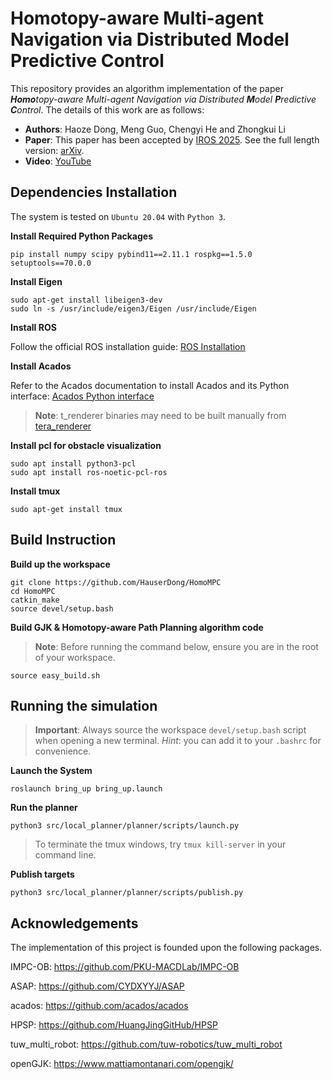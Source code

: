 # Homotopy-aware Multi-agent Navigation via Distributed Model Predictive Control

This repository provides an algorithm implementation of the paper ***Homo**topy-aware Multi-agent Navigation via Distributed **M**odel **P**redictive **C**ontrol*. 
The details of this work are as follows:
* **Authors**: Haoze Dong, Meng Guo, Chengyi He and Zhongkui Li
* **Paper**: This paper has been accepted by [IROS 2025](https://www.iros25.org). See the full length version: [arXiv](https://arxiv.org/abs/2507.19860).
* **Video**: [YouTube](https://youtu.be/9HCiO9QTpgw)

## Dependencies Installation

The system is tested on `Ubuntu 20.04` with `Python 3`.

**Install Required Python Packages**

```
pip install numpy scipy pybind11==2.11.1 rospkg==1.5.0 setuptools==70.0.0
```

**Install Eigen**
```
sudo apt-get install libeigen3-dev
sudo ln -s /usr/include/eigen3/Eigen /usr/include/Eigen
```

**Install ROS**

Follow the official ROS installation guide: [ROS Installation](https://www.ros.org/)

**Install Acados**

Refer to the Acados documentation to install Acados and its Python interface:
[Acados Python interface](https://docs.acados.org/python_interface/index.html)

>**Note**: t_renderer binaries may need to be built manually from [tera_renderer](https://github.com/acados/tera_renderer/releases)

**Install pcl for obstacle visualization**
```
sudo apt install python3-pcl
sudo apt install ros-noetic-pcl-ros
```

**Install tmux**
```
sudo apt-get install tmux
```


## Build Instruction

**Build up the workspace**
```
git clone https://github.com/HauserDong/HomoMPC
cd HomoMPC
catkin_make
source devel/setup.bash
```

**Build GJK & Homotopy-aware Path Planning algorithm code**
>**Note**: Before running the command below, ensure you are in the root of your workspace.

```
source easy_build.sh
```

## Running the simulation

>**Important**: Always source the workspace `devel/setup.bash` script when opening a new terminal. *Hint*: you can add it to your `.bashrc` for convenience.

**Launch the System**
```
roslaunch bring_up bring_up.launch 
```

**Run the planner**
```
python3 src/local_planner/planner/scripts/launch.py
```
> To terminate the tmux windows, try `tmux kill-server` in your command line.

**Publish targets**
```
python3 src/local_planner/planner/scripts/publish.py
```

## Acknowledgements
The implementation of this project is founded upon the following packages.

IMPC-OB: https://github.com/PKU-MACDLab/IMPC-OB

ASAP: https://github.com/CYDXYYJ/ASAP

acados: https://github.com/acados/acados

HPSP: https://github.com/HuangJingGitHub/HPSP

tuw_multi_robot: https://github.com/tuw-robotics/tuw_multi_robot

openGJK: https://www.mattiamontanari.com/opengjk/
